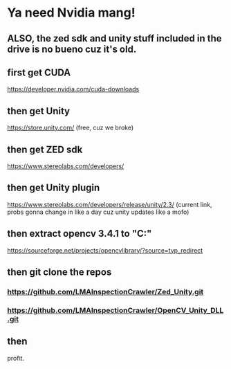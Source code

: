 # Ya need Nvidia mang!
## ALSO, the zed sdk and unity stuff included in the drive is no bueno cuz it's old. 

## first get CUDA
https://developer.nvidia.com/cuda-downloads

## then get Unity
https://store.unity.com/ (free, cuz we broke)

## then get ZED sdk
https://www.stereolabs.com/developers/

## then get Unity plugin
https://www.stereolabs.com/developers/release/unity/2.3/   (current link, probs gonna change in like a day cuz unity updates like a mofo)

## then extract opencv 3.4.1 to "C:\"
https://sourceforge.net/projects/opencvlibrary/?source=typ_redirect

## then git clone the repos
### https://github.com/LMAInspectionCrawler/Zed_Unity.git
### https://github.com/LMAInspectionCrawler/OpenCV_Unity_DLL.git

## then
profit. 
